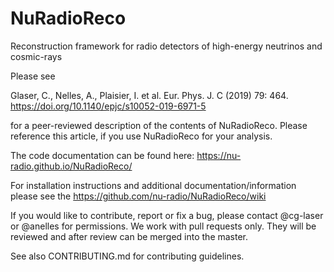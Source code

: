 # NuRadioReco

Reconstruction framework for radio detectors of high-energy neutrinos and cosmic-rays

Please see

Glaser, C., Nelles, A., Plaisier, I. et al. Eur. Phys. J. C (2019) 79: 464. https://doi.org/10.1140/epjc/s10052-019-6971-5

for a peer-reviewed description of the contents of NuRadioReco. Please reference this article, if you use NuRadioReco for your analysis.

The code documentation can be found here: https://nu-radio.github.io/NuRadioReco/

For installation instructions and additional documentation/information please see the https://github.com/nu-radio/NuRadioReco/wiki

If you would like to contribute, report or fix a bug, please contact @cg-laser or @anelles for permissions.
We work with pull requests only. They will be reviewed and after review can be merged into the master.

See also CONTRIBUTING.md for contributing guidelines.

